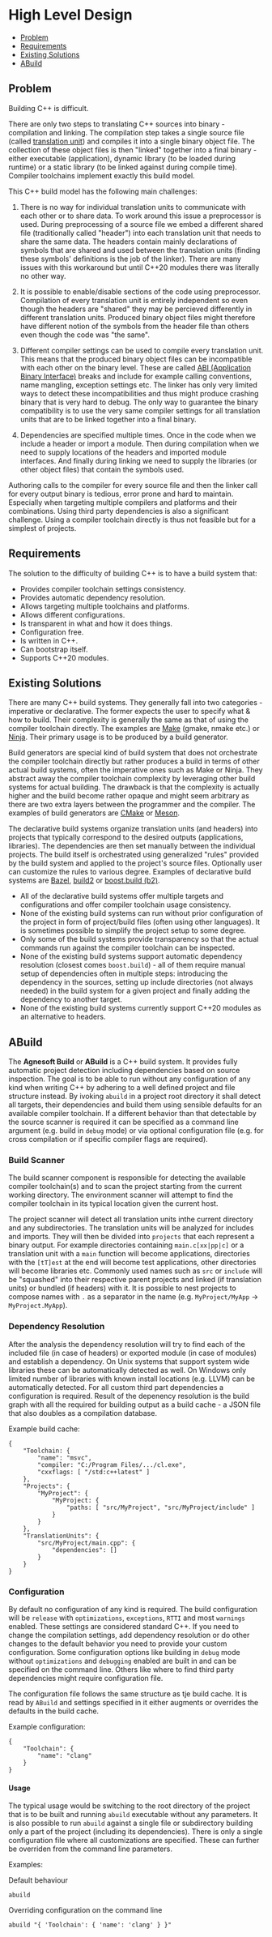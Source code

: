 # High Level Design

- [Problem](#problem)
- [Requirements](#requirements)
- [Existing Solutions](#excisting-solutions)
- [ABuild](#abuild)

## Problem

Building C++ is difficult.

There are only two steps to translating C++ sources into binary - compilation and linking. The compilation step takes a single source file (called [translation unit](https://en.wikipedia.org/wiki/Translation_unit_(programming))) and compiles it into a single binary object file. The collection of these object files is then "linked" together into a final binary - either executable (application), dynamic library (to be loaded during runtime) or a static library (to be linked against during compile time). Compiler toolchains implement exactly this build model.

This C++ build model has the following main challenges:

1. There is no way for individual translation units to communicate with each other or to share data. To work around this issue a preprocessor is used. During preprocessing of a source file we embed a different shared file (traditionally called "header") into each translation unit that needs to share the same data. The headers contain mainly declarations of symbols that are shared and used between the translation units (finding these symbols' definitions is the job of the linker). There are many issues with this workaround but until C++20 modules there was literally no other way.

2. It is possible to enable/disable sections of the code using preprocessor. Compilation of every translation unit is entirely independent so even though the headers are "shared" they may be percieved differently in different translation units. Produced binary object files might therefore have different notion of the symbols from the header file than others even though the code was "the same".

3. Different compiler settings can be used to compile every translation unit. This means that the produced binary object files can be incompatible with each other on the binary level. These are called [ABI (Application Binary Interface)](https://en.wikipedia.org/wiki/Application_binary_interface) breaks and include for example calling conventions, name mangling, exception settings etc. The linker has only very limited ways to detect these incompatibilities and thus might produce crashing binary that is very hard to debug. The only way to guarantee the binary compatibility is to use the very same compiler settings for all translation units that are to be linked together into a final binary.

4. Dependencies are specified multiple times. Once in the code when we include a header or import a module. Then during compilation when we need to supply locations of the headers and imported module interfaces. And finally during linking we need to supply the libraries (or other object files) that contain the symbols used.

 Authoring calls to the compiler for every source file and then the linker call for every output binary is tedious, error prone and hard to maintain. Especially when targeting multiple compilers and platforms and their combinations. Using third party dependencies is also a significant challenge. Using a compiler toolchain directly is thus not feasible but for a simplest of projects.

## Requirements

The solution to the difficulty of building C++ is to have a build system that:

- Provides compiler toolchain settings consistency.
- Provides automatic dependency resolution.
- Allows targeting multiple toolchains and platforms.
- Allows different configurations.
- Is transparent in what and how it does things.
- Configuration free.
- Is written in C++.
- Can bootstrap itself.
- Supports C++20 modules.

## Existing Solutions

There are many C++ build systems. They generally fall into two categories - imperative or declarative. The former expects the user to specify what & how to build. Their complexity is generally the same as that of using the compiler toolchain directly. The examples are [Make](https://en.wikipedia.org/wiki/Make_(software)) (gmake, nmake etc.) or [Ninja](https://en.wikipedia.org/wiki/Ninja_(build_system)). Their primary usage is to be produced by a build generator.

Build generators are special kind of build system that does not orchestrate the compiler toolchain directly but rather produces a build in terms of other actual build systems, often the imperative ones such as Make or Ninja. They abstract away the compiler toolchain complexity by leveraging other build systems for actual building. The drawback is that the complexity is actually higher and the build become rather opaque and might seem arbitrary as there are two extra layers between the programmer and the compiler. The examples of build generators are [CMake](https://en.wikipedia.org/wiki/CMake) or [Meson](https://en.wikipedia.org/wiki/Meson_(software)).

The declarative build systems organize translation units (and headers) into projects that typically correspond to the desired outputs (applications, libraries). The dependencies are then set manually between the individual projects. The build itself is orchestrated using generalized "rules" provided by the build system and applied to the project's source files. Optionally user can customize the rules to various degree. Examples of declarative build systems are [Bazel](https://en.wikipedia.org/wiki/Bazel_(software)), [build2](https://build2.org/) or [boost.build (b2)](https://boostorg.github.io/build/).

- All of the declarative build systems offer multiple targets and configurations and offer compiler toolchain usage consistency. 
- None of the existing build systems can run without prior configuration of the project in form of project/build files (often using other languages). It is sometimes possible to simplify the project setup to some degree.
- Only some of the build systems provide transparency so that the actual commands run against the compiler toolchain can be inspected.
- None of the existing build systems support automatic dependency resolution (closest comes `boost.build`) - all of them require manual setup of dependencies often in multiple steps: introducing the dependency in the sources, setting up include directories (not always needed) in the build system for a given project and finally adding the dependency to another target.
- None of the existing build systems currently support C++20 modules as an alternative to headers.

## ABuild

The **Agnesoft Build** or **ABuild** is a C++ build system. It provides fully automatic project detection including dependencies based on source inspection. The goal is to be able to run without any configuration of any kind when writing C++ by adhering to a well defined project and file structure instead. By ivoking `abuild` in a project root directory it shall detect all targets, their dependencies and build them using sensible defaults for an available compiler toolchain. If a different behavior than that detectable by the source scanner is required it can be specified as a command line argument (e.g. build in `debug` mode) or via optional configuration file (e.g. for cross compilation or if specific compiler flags are required).

### Build Scanner

The build scanner component is responsible for detecting the available compiler toolchain(s) and to scan the project starting from the current working directory. The environment scanner will attempt to find the compiler toolchain in its typical location given the current host.

The project scanner will detect all translation units inthe current directory and any subdirectories. The translation units will be analyzed for includes and imports. They will then be divided into `projects` that each represent a binary output. For example directories containing `main.c[xx|pp|c]` or a translation unit with a `main` function will become applications, directories with the `[tT]est` at the end will become test applications, other directories will become libraries etc. Commonly used names such as `src` or `include` will be "squashed" into their respective parent projects and linked (if translation units) or bundled (if headers) with it. It is possible to nest projects to compose names with `.` as a separator in the name (e.g. `MyProject/MyApp` -> `MyProject.MyApp`).

### Dependency Resolution

After the analysis the dependency resolution will try to find each of the included file (in case of headers) or exported module (in case of modules) and establish a dependency. On Unix systems that support system wide libraries these can be automatically detected as well. On Windows only limited number of libraries with known install locations (e.g. LLVM) can be automatically detected. For all custom third part dependencies a configuration is required. Result of the depenency resolution is the build graph with all the required for building output as a build cache - a JSON file that also doubles as a compilation database.

Example build cache:
```
{
    "Toolchain: {
        "name": "msvc",
        "compiler: "C:/Program Files/.../cl.exe",
        "cxxflags: [ "/std:c++latest" ]
    },
    "Projects": {
        "MyProject": {
            "MyProject: {
                "paths: [ "src/MyProject", "src/MyProject/include" ]
            }
        }
    },
    "TranslationUnits": {
        "src/MyProject/main.cpp": {
            "dependencies": []
        }
    }
}
```

### Configuration

By default no configuration of any kind is required. The build configuration will be `release` with `optimizations`, `exceptions`, `RTTI` and most `warnings` enabled. These settings are considered standard C++. If you need to change the compilation settings, add dependency resolution or do other changes to the default behavior you need to provide your custom configuration. Some configuration options like building in `debug` mode without `optimizations` and `debugging` enabled are built in and can be specified on the command line. Others like where to find third party dependencies might require configuration file.

The configuration file follows the same structure as tje build cache. It is read by `ABuild` and settings specified in it either augments or overrides the defaults in the build cache.

Example configuration:
```
{
    "Toolchain": {
        "name": "clang"
    }
}
```

#### Usage

The typical usage would be switching to the root directory of the project that is to be built and running `abuild` executable without any parameters. It is also possible to run `abuild` against a single file or subdirectory building only a part of the project (including its dependencies). There is only a single configuration file where all customizations are specified. These can further be overriden from the command line parameters.

Examples:

Default behaviour
```
abuild
```

Overriding configuration on the command line
```
abuild "{ 'Toolchain': { 'name': 'clang' } }"
```
